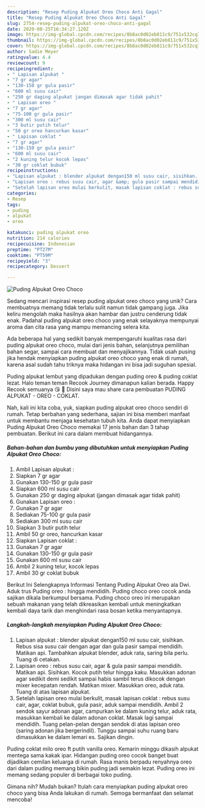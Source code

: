 ```yaml
---
description: "Resep Puding Alpukat Oreo Choco Anti Gagal"
title: "Resep Puding Alpukat Oreo Choco Anti Gagal"
slug: 2754-resep-puding-alpukat-oreo-choco-anti-gagal
date: 2020-08-25T16:34:27.120Z
image: https://img-global.cpcdn.com/recipes/8b8ac0d02eb811c9/751x532cq70/puding-alpukat-oreo-choco-foto-resep-utama.jpg
thumbnail: https://img-global.cpcdn.com/recipes/8b8ac0d02eb811c9/751x532cq70/puding-alpukat-oreo-choco-foto-resep-utama.jpg
cover: https://img-global.cpcdn.com/recipes/8b8ac0d02eb811c9/751x532cq70/puding-alpukat-oreo-choco-foto-resep-utama.jpg
author: Sadie Meyer
ratingvalue: 4.4
reviewcount: 9
recipeingredient:
- " Lapisan alpukat "
- "7 gr agar"
- "130-150 gr gula pasir"
- "600 ml susu cair"
- "250 gr daging alpukat jangan dimasak agar tidak pahit"
- " Lapisan oreo "
- "7 gr agar"
- "75-100 gr gula pasir"
- "300 ml susu cair"
- "3 butir putih telur"
- "50 gr oreo hancurkan kasar"
- " Lapisan coklat "
- "7 gr agar"
- "130-150 gr gula pasir"
- "600 ml susu cair"
- "2 kuning telur kocok lepas"
- "30 gr coklat bubuk"
recipeinstructions:
- "Lapisan alpukat : blender alpukat dengan150 ml susu cair, sisihkan. Rebus sisa susu cair dengan agar dan gula pasir sampai mendidih. Matikan api. Tambahkan alpukat blender, aduk rata, saring bila perlu. Tuang di cetakan."
- "Lapisan oreo : rebus susu cair, agar &amp; gula pasir sampai mendidih. Matikan api. Sisihkan. Kocok putih telur hingga kaku. Masukkan adonan agar sedikit demi sedikit sampai habis sambil terus dikocok dengan mixer kecepatan rendah. Matikan mixer. Masukkan oreo, aduk rata. Tuang di atas lapisan alpukat."
- "Setelah lapisan oreo mulai berkulit, masak lapisan coklat : rebus susu cair, agar, coklat bubuk, gula pasir, aduk sampai mendidih. Ambil 2 sendok sayur adonan agar, campurkan ke dalam kuning telur, aduk rata, masukkan kembali ke dalam adonan coklat. Masak lagi sampai mendidih. Tuang pelan-pelan dengan sendok di atas lapisan oreo (saring adonan jika bergerindil). Tunggu sampai suhu ruang baru dimasukkan ke dalam lemari es. Sajikan dingin."
categories:
- Resep
tags:
- puding
- alpukat
- oreo

katakunci: puding alpukat oreo 
nutrition: 214 calories
recipecuisine: Indonesian
preptime: "PT27M"
cooktime: "PT59M"
recipeyield: "3"
recipecategory: Dessert

---
```



![Puding Alpukat Oreo Choco](https://img-global.cpcdn.com/recipes/8b8ac0d02eb811c9/751x532cq70/puding-alpukat-oreo-choco-foto-resep-utama.jpg)

Sedang mencari inspirasi resep puding alpukat oreo choco yang unik? Cara membuatnya memang tidak terlalu sulit namun tidak gampang juga. Jika keliru mengolah maka hasilnya akan hambar dan justru cenderung tidak enak. Padahal puding alpukat oreo choco yang enak selayaknya mempunyai aroma dan cita rasa yang mampu memancing selera kita.

Ada beberapa hal yang sedikit banyak mempengaruhi kualitas rasa dari puding alpukat oreo choco, mulai dari jenis bahan, selanjutnya pemilihan bahan segar, sampai cara membuat dan menyajikannya. Tidak usah pusing jika hendak menyiapkan puding alpukat oreo choco yang enak di rumah, karena asal sudah tahu triknya maka hidangan ini bisa jadi suguhan spesial.

Puding alpukat lembut yang dipadukan dengan puding oreo &amp; puding coklat lezat. Halo teman teman Recook Journey dimanapun kalian berada. Happy Recook semuanya 😘 🌸 Disini saya mau share cara pembuatan PUDING ALPUKAT - OREO - COKLAT.


Nah, kali ini kita coba, yuk, siapkan puding alpukat oreo choco sendiri di rumah. Tetap berbahan yang sederhana, sajian ini bisa memberi manfaat untuk membantu menjaga kesehatan tubuh kita. Anda dapat menyiapkan Puding Alpukat Oreo Choco memakai 17 jenis bahan dan 3 tahap pembuatan. Berikut ini cara dalam membuat hidangannya.

<!--inarticleads1-->

##### Bahan-bahan dan bumbu yang dibutuhkan untuk menyiapkan Puding Alpukat Oreo Choco:

1. Ambil  Lapisan alpukat :
1. Siapkan 7 gr agar
1. Gunakan 130-150 gr gula pasir
1. Siapkan 600 ml susu cair
1. Gunakan 250 gr daging alpukat (jangan dimasak agar tidak pahit)
1. Gunakan  Lapisan oreo :
1. Gunakan 7 gr agar
1. Sediakan 75-100 gr gula pasir
1. Sediakan 300 ml susu cair
1. Siapkan 3 butir putih telur
1. Ambil 50 gr oreo, hancurkan kasar
1. Siapkan  Lapisan coklat :
1. Gunakan 7 gr agar
1. Gunakan 130-150 gr gula pasir
1. Gunakan 600 ml susu cair
1. Ambil 2 kuning telur, kocok lepas
1. Ambil 30 gr coklat bubuk


Berikut Ini Selengkapnya Informasi Tentang Puding Alpukat Oreo ala Dwi. Aduk trus Puding oreo : hingga mendidih. Puding choco oreo cocok anda sajikan dikala berkumpul bersama. Puding choco oreo ini merupakan sebuah makanan yang telah dikreasikan kembali untuk meningkatkan kembali daya tarik dan menghindari rasa bosan ketika menyantapnya. 

<!--inarticleads2-->

##### Langkah-langkah menyiapkan Puding Alpukat Oreo Choco:

1. Lapisan alpukat : blender alpukat dengan150 ml susu cair, sisihkan. Rebus sisa susu cair dengan agar dan gula pasir sampai mendidih. Matikan api. Tambahkan alpukat blender, aduk rata, saring bila perlu. Tuang di cetakan.
1. Lapisan oreo : rebus susu cair, agar &amp; gula pasir sampai mendidih. Matikan api. Sisihkan. Kocok putih telur hingga kaku. Masukkan adonan agar sedikit demi sedikit sampai habis sambil terus dikocok dengan mixer kecepatan rendah. Matikan mixer. Masukkan oreo, aduk rata. Tuang di atas lapisan alpukat.
1. Setelah lapisan oreo mulai berkulit, masak lapisan coklat : rebus susu cair, agar, coklat bubuk, gula pasir, aduk sampai mendidih. Ambil 2 sendok sayur adonan agar, campurkan ke dalam kuning telur, aduk rata, masukkan kembali ke dalam adonan coklat. Masak lagi sampai mendidih. Tuang pelan-pelan dengan sendok di atas lapisan oreo (saring adonan jika bergerindil). Tunggu sampai suhu ruang baru dimasukkan ke dalam lemari es. Sajikan dingin.


Puding coklat milo oreo ft putih vanilla oreo. Kemarin minggu dikasih alpukat mentega sama kakak ipar. Hidangan puding oreo cocok banget buat dijadikan cemilan keluarga di rumah. Rasa manis berpadu renyahnya oreo dari dalam puding memang bikin puding jadi semakin lezat. Puding oreo ini memang sedang populer di berbagai toko puding. 

Gimana nih? Mudah bukan? Itulah cara menyiapkan puding alpukat oreo choco yang bisa Anda lakukan di rumah. Semoga bermanfaat dan selamat mencoba!
